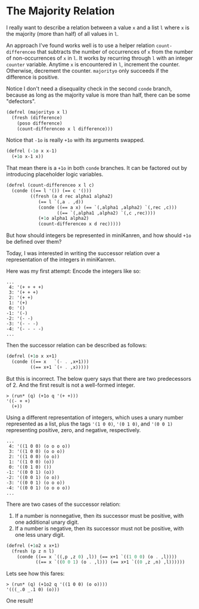 # The Majority Relation

I really want to describe a relation between a value `x` and a list `l` where `x` is the majority (more than half) of all values in `l`.

An approach I've found works well is to use a helper relation `count-differenceo` that subtracts the number of occurrences of `x` from the number of non-occurrences of `x` in `l`. It works by recurring through `l` with an integer `counter` variable. Anytime `x` is encountered in `l`, increment the counter. Otherwise, decrement the counter. `majorityo` only succeeds if the difference is positive.

Notice I don't need a disequality check in the second `conde` branch, because as long as the majority value is more than half, there can be some "defectors".

```scheme
(defrel (majorityo x l)
  (fresh (difference)
    (poso difference)
    (count-differenceo x l difference)))
```

Notice that `-1o` is really `+1o` with its arguments swapped.

```scheme
(defrel (-1o x x-1)
  (+1o x-1 x))
```

That mean there is a `+1o` in both `conde` branches. It can be factored out by introducing placeholder logic variables.

```scheme
(defrel (count-differenceo x l c)
  (conde ((== l '()) (== c '()))
         ((fresh (a d rec alpha1 alpha2)
            (== l `(,a . ,d))
            (conde ((== a x) (== `(,alpha1 ,alpha2) `(,rec ,c)))
                   ((== `(,alpha1 ,alpha2) `(,c ,rec))))
            (+1o alpha1 alpha2)
            (count-differenceo x d rec)))))
```

But how should integers be represented in miniKanren, and how should `+1o` be defined over them?

Today, I was interested in writing the successor relation over a representation of the integers in miniKanren.

Here was my first attempt: Encode the integers like so:

```
...
 4: '(+ + + +)
 3: '(+ + +)
 2: '(+ +)
 1: '(+)
 0: '()
-1: '(-)
-2: '(- -)
-3: '(- - -)
-4: '(- - - -)
...
```

Then the successor relation can be described as follows:

```scheme
(defrel (+1o x x+1)
  (conde ((== x   `(- . ,x+1)))
         ((== x+1 `(+ . ,x)))))
```

But this is incorrect. The below query says that there are two predecessors of 2. And the first result is not a well-formed integer.

```
> (run* (q) (+1o q '(+ +)))
'((- + +)
  (+))
```

Using a different representation of integers, which uses a unary number represented as a list, plus the tags `'(1 0 0)`, `'(0 1 0)`, and `'(0 0 1)` representing positive, zero, and negative, respectively.

```
...
 4: '((1 0 0) (o o o o))
 3: '((1 0 0) (o o o))
 2: '((1 0 0) (o o))
 1: '((1 0 0) (o))
 0: '((0 1 0) ())
-1: '((0 0 1) (o))
-2: '((0 0 1) (o o))
-3: '((0 0 1) (o o o))
-4: '((0 0 1) (o o o o))
...
```

There are two cases of the successor relation:
1. If a number is nonnegative, then its successor must be positive, with one additional unary digit.
2. If a number is negative, then its successor must not be positive, with one less unary digit.
```scheme
(defrel (+1o2 x x+1)
  (fresh (p z n l)
    (conde ((== x `((,p ,z 0) ,l)) (== x+1 `((1 0 0) (o . ,l))))
           ((== x `((0 0 1) (o . ,l))) (== x+1 `((0 ,z ,n) ,l))))))
```

Lets see how this fares:

```
> (run* (q) (+1o2 q '((1 0 0) (o o))))
'(((_.0 _.1 0) (o)))
```

One result!
